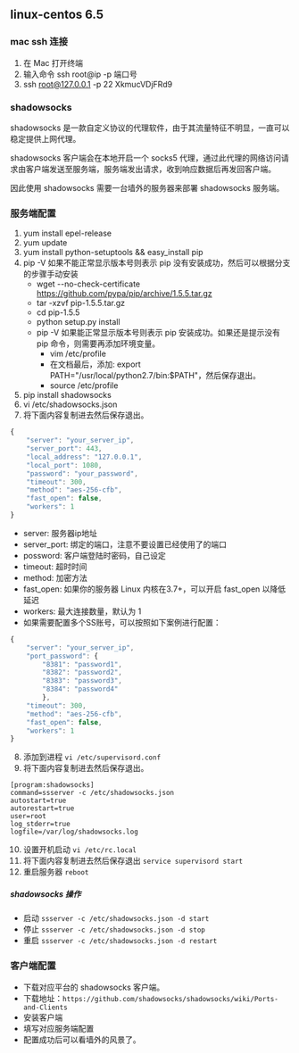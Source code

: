## linux-centos 6.5

### mac ssh 连接
1. 在 Mac 打开终端
2. 输入命令 ssh root@ip -p 端口号
3. ssh root@127.0.0.1 -p 22 XkmucVDjFRd9

### shadowsocks
shadowsocks 是一款自定义协议的代理软件，由于其流量特征不明显，一直可以稳定提供上网代理。

shadowsocks 客户端会在本地开启一个 socks5 代理，通过此代理的网络访问请求由客户端发送至服务端，服务端发出请求，收到响应数据后再发回客户端。

因此使用 shadowsocks 需要一台墙外的服务器来部署 shadowsocks 服务端。

### 服务端配置
1. yum install epel-release
2. yum update
3. yum install python-setuptools && easy_install pip
4. pip -V 如果不能正常显示版本号则表示 pip 没有安装成功，然后可以根据分支的步骤手动安装
    - wget --no-check-certificate https://github.com/pypa/pip/archive/1.5.5.tar.gz 
    - tar -xzvf pip-1.5.5.tar.gz
    - cd pip-1.5.5
    - python setup.py install
    - pip -V 如果能正常显示版本号则表示 pip 安装成功。如果还是提示没有 pip 命令，则需要再添加环境变量。
        - vim /etc/profile
        - 在文档最后，添加: export PATH="/usr/local/python2.7/bin:$PATH"，然后保存退出。
        - source /etc/profile
5. pip install shadowsocks
6. vi /etc/shadowsocks.json
7. 将下面内容复制进去然后保存退出。
```javascript
{
    "server": "your_server_ip",
    "server_port": 443,
    "local_address": "127.0.0.1",
    "local_port": 1080,
    "password": "your_password",
    "timeout": 300,
    "method": "aes-256-cfb",
    "fast_open": false,
    "workers": 1
}
```

- server: 服务器ip地址
- server_port: 绑定的端口，注意不要设置已经使用了的端口
- possword: 客户端登陆时密码，自己设定
- timeout: 超时时间
- method: 加密方法
- fast_open: 如果你的服务器 Linux 内核在3.7+，可以开启 fast_open 以降低延迟
- workers: 最大连接数量，默认为 1
- 如果需要配置多个SS账号，可以按照如下案例进行配置：
```javascript
{
    "server": "your_server_ip",
    "port_password": {
        "8381": "password1",
        "8382": "password2",
        "8383": "password3",
        "8384": "password4"
        },
    "timeout": 300,
    "method": "aes-256-cfb",
    "fast_open": false,
    "workers": 1
}
```
8. 添加到进程 `vi /etc/supervisord.conf`
9. 将下面内容复制进去然后保存退出。
```
[program:shadowsocks]
command=ssserver -c /etc/shadowsocks.json
autostart=true
autorestart=true
user=root
log_stderr=true
logfile=/var/log/shadowsocks.log
```
10. 设置开机启动 `vi /etc/rc.local`
11. 将下面内容复制进去然后保存退出 `service supervisord start`
12. 重启服务器 `reboot`

##### shadowsocks 操作
- 启动 `ssserver -c /etc/shadowsocks.json -d start`
- 停止 `ssserver -c /etc/shadowsocks.json -d stop`
- 重启 `ssserver -c /etc/shadowsocks.json -d restart`

### 客户端配置
- 下载对应平台的 shadowsocks 客户端。
- 下载地址：`https://github.com/shadowsocks/shadowsocks/wiki/Ports-and-Clients`
- 安装客户端
- 填写对应服务端配置
- 配置成功后可以看墙外的风景了。